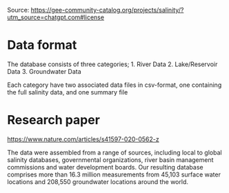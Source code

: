 Source: https://gee-community-catalog.org/projects/salinity/?utm_source=chatgpt.com#license

# Data format

The database consists of three categories; 1. River Data 2. Lake/Reservoir Data 3. Groundwater Data

Each category have two associated data files in csv-format, one containing the full salinity data, and one summary file

# Research paper

https://www.nature.com/articles/s41597-020-0562-z

The data were assembled from a range of sources, including local to global salinity databases, governmental organizations, river basin management commissions and water development boards. Our resulting database comprises more than 16.3 million measurements from 45,103 surface water locations and 208,550 groundwater locations around the world. 
